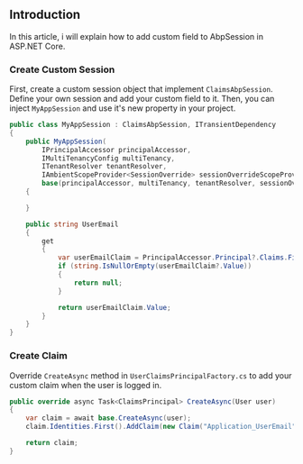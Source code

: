 ## Introduction

In this article, i will explain how to add custom field to AbpSession in ASP.NET Core.

### Create Custom Session

First, create a custom session object that implement `ClaimsAbpSession`. Define your own session and add your custom field to it. Then, you can inject `MyAppSession` and use it's new property in your project.

````csharp
public class MyAppSession : ClaimsAbpSession, ITransientDependency
{
    public MyAppSession(
        IPrincipalAccessor principalAccessor,
        IMultiTenancyConfig multiTenancy,
        ITenantResolver tenantResolver,
        IAmbientScopeProvider<SessionOverride> sessionOverrideScopeProvider) : 
        base(principalAccessor, multiTenancy, tenantResolver, sessionOverrideScopeProvider)
    {

    }

    public string UserEmail
    {
        get
        {
            var userEmailClaim = PrincipalAccessor.Principal?.Claims.FirstOrDefault(c => c.Type == "Application_UserEmail");
            if (string.IsNullOrEmpty(userEmailClaim?.Value))
            {
                return null;
            }

            return userEmailClaim.Value;
        }
    }
}
````

### Create Claim

Override `CreateAsync` method in `UserClaimsPrincipalFactory.cs` to add your custom claim when the user is logged in.

````csharp
public override async Task<ClaimsPrincipal> CreateAsync(User user)
{
    var claim = await base.CreateAsync(user);
    claim.Identities.First().AddClaim(new Claim("Application_UserEmail", user.EmailAddress));

    return claim;
}
````
